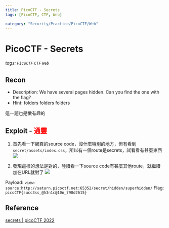 ```yaml
---
title: PicoCTF - Secrets
tags: [PicoCTF, CTF, Web]

category: "Security/Practice/PicoCTF/Web"
---
```


# PicoCTF - Secrets
###### tags: `PicoCTF` `CTF` `Web`

## Recon
* Description: We have several pages hidden. Can you find the one with the flag?
* Hint: folders folders folders

這一題也是蠻有趣的

## Exploit - <font color="FF0000">通靈</font>
1. 首先看一下網頁的source code，沒什麼特別的地方，但有看到`secret/assets/index.css`，所以有一個route是secrets，試看看有甚麼東西
![](https://hackmd.io/_uploads/HywRa08_n.png)

2. 發現這樣的想法是對的，陸續看一下source code有甚麼其他route，就繼續加在URL就對了
![](https://hackmd.io/_uploads/HyumC0U_2.png)


Payload: `view-source:http://saturn.picoctf.net:65352/secret/hidden/superhidden/`
Flag: `picoCTF{succ3ss_@h3n1c@10n_790d2615}`

## Reference
[ secrets | picoCTF 2022 ](https://youtu.be/40DYCMInk5E)